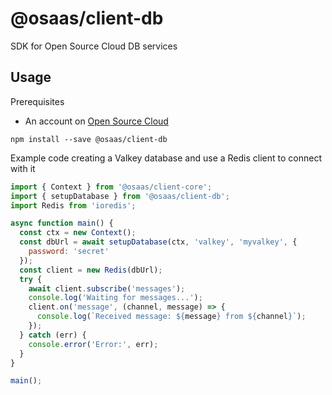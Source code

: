 # @osaas/client-db

SDK for Open Source Cloud DB services

## Usage

Prerequisites

- An account on [Open Source Cloud](www.osaas.io)

```
npm install --save @osaas/client-db
```

Example code creating a Valkey database and use a Redis client to connect with it

```javascript
import { Context } from '@osaas/client-core';
import { setupDatabase } from '@osaas/client-db';
import Redis from 'ioredis';

async function main() {
  const ctx = new Context();
  const dbUrl = await setupDatabase(ctx, 'valkey', 'myvalkey', {
    password: 'secret'
  });
  const client = new Redis(dbUrl);
  try {
    await client.subscribe('messages');
    console.log('Waiting for messages...');
    client.on('message', (channel, message) => {
      console.log(`Received message: ${message} from ${channel}`);
    });
  } catch (err) {
    console.error('Error:', err);
  }
}

main();
```
